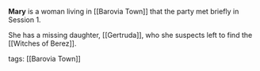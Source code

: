 **Mary** is a woman living in [[Barovia Town]] that the party met briefly in Session 1.

She has a missing daughter, [[Gertruda]], who she suspects left to find the [[Witches of Berez]].

tags: [[Barovia Town]]